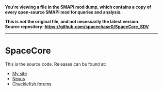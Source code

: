 **You're viewing a file in the SMAPI mod dump, which contains a copy of every open-source SMAPI mod
for queries and analysis.**

**This is _not_ the original file, and not necessarily the latest version.**  
**Source repository: https://github.com/spacechase0/SpaceCore_SDV**

----

# SpaceCore
This is the source code. Releases can be found at:
* [My site](http://spacechase0.com/mods/stardew-valley/spacecore)
* [Nexus]()
* [Chucklefish forums]()
